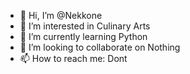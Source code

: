 - 👋 Hi, I’m @Nekkone
- 👀 I’m interested in Culinary Arts
- 🌱 I’m currently learning Python
- 💞️ I’m looking to collaborate on Nothing
- 📫 How to reach me: Dont

<!---
Nekkone/Nekkone is a ✨ special ✨ repository because its `README.md` (this file) appears on your GitHub profile.
You can click the Preview link to take a look at your changes.
--->
